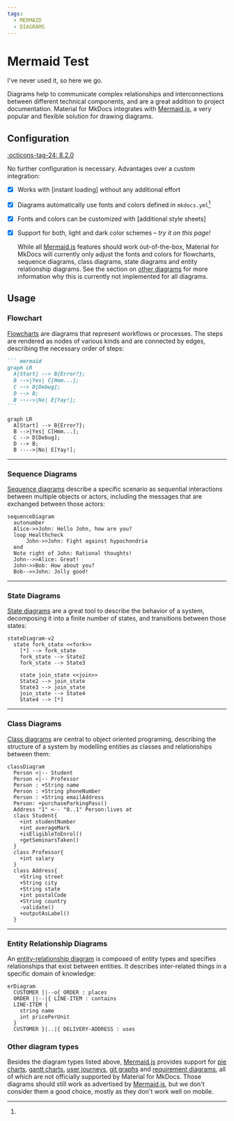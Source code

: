 ```yaml
---
tags:
  - MERMAID
  - DIAGRAMS
---
```


# Mermaid Test

I've never used it, so here we go.

Diagrams help to communicate complex relationships and interconnections between
different technical components, and are a great addition to project
documentation. Material for MkDocs integrates with [Mermaid.js], a very
popular and flexible solution for drawing diagrams.

  [Mermaid.js]: https://mermaid-js.github.io/mermaid/

## Configuration

[:octicons-tag-24: 8.2.0][Diagrams support]

No further configuration is necessary. Advantages over a custom integration:

- [x] Works with [instant loading] without any additional effort
- [x] Diagrams automatically use fonts and colors defined in `mkdocs.yml`[^1]
- [x] Fonts and colors can be customized with [additional style sheets]
- [x] Support for both, light and dark color schemes – _try it on this page!_

  [^1]:
    While all [Mermaid.js] features should work out-of-the-box, Material for
    MkDocs will currently only adjust the fonts and colors for flowcharts,
    sequence diagrams, class diagrams, state diagrams and entity relationship
    diagrams. See the section on [other diagrams] for more information why this
    is currently not implemented for all diagrams.

  [Diagrams support]: https://github.com/squidfunk/mkdocs-material/releases/tag/8.2.0
  [other diagrams]: #other-diagram-types

## Usage

### Flowchart

[Flowcharts] are diagrams that represent workflows or processes. The steps are rendered as nodes of various kinds and are connected by edges, describing the necessary order of steps:

```` markdown title="Flow chart"
``` mermaid
graph LR
  A[Start] --> B{Error?};
  B -->|Yes| C[Hmm...];
  C --> D[Debug];
  D --> B;
  B ---->|No| E[Yay!];
```
````

<div class="result" markdown>

``` mermaid
graph LR
  A[Start] --> B{Error?};
  B -->|Yes| C[Hmm...];
  C --> D[Debug];
  D --> B;
  B ---->|No| E[Yay!];
```

</div>

  [Flowcharts]: https://mermaid-js.github.io/mermaid/#/flowchart

---

### Sequence Diagrams

[Sequence diagrams] describe a specific scenario as sequential interactions between multiple objects or actors, including the messages that are exchanged between those actors:

``` mermaid
sequenceDiagram
  autonumber
  Alice->>John: Hello John, how are you?
  loop Healthcheck
      John->>John: Fight against hypochondria
  end
  Note right of John: Rational thoughts!
  John-->>Alice: Great!
  John->>Bob: How about you?
  Bob-->>John: Jolly good!
```

  [Sequence diagrams]: https://mermaid-js.github.io/mermaid/#/sequenceDiagram

---

### State Diagrams

[State diagrams] are a great tool to describe the behavior of a system, decomposing it into a finite number of states, and transitions between those states:

``` mermaid
stateDiagram-v2
  state fork_state <<fork>>
    [*] --> fork_state
    fork_state --> State2
    fork_state --> State3

    state join_state <<join>>
    State2 --> join_state
    State3 --> join_state
    join_state --> State4
    State4 --> [*]
```

  [State diagrams]: https://mermaid-js.github.io/mermaid/#/stateDiagram

---

### Class Diagrams

[Class diagrams] are central to object oriented programing, describing the structure of a system by modelling entities as classes and relationships between them:

``` mermaid
classDiagram
  Person <|-- Student
  Person <|-- Professor
  Person : +String name
  Person : +String phoneNumber
  Person : +String emailAddress
  Person: +purchaseParkingPass()
  Address "1" <-- "0..1" Person:lives at
  class Student{
    +int studentNumber
    +int averageMark
    +isEligibleToEnrol()
    +getSeminarsTaken()
  }
  class Professor{
    +int salary
  }
  class Address{
    +String street
    +String city
    +String state
    +int postalCode
    +String country
    -validate()
    +outputAsLabel()  
  }
```

  [Class diagrams]: https://mermaid-js.github.io/mermaid/#/classDiagram

---

### Entity Relationship Diagrams

An [entity-relationship diagram] is composed of entity types and specifies
relationships that exist between entities. It describes inter-related things in
a specific domain of knowledge:

``` mermaid
erDiagram
  CUSTOMER ||--o{ ORDER : places
  ORDER ||--|{ LINE-ITEM : contains
  LINE-ITEM {
    string name
    int pricePerUnit
  }
  CUSTOMER }|..|{ DELIVERY-ADDRESS : uses
```

  [entity-relationship diagram]: https://mermaid-js.github.io/mermaid/#/entityRelationshipDiagram

### Other diagram types

Besides the diagram types listed above, [Mermaid.js] provides support for
[pie charts], [gantt charts], [user journeys], [git graphs] and
[requirement diagrams], all of which are not officially supported by Material
for MkDocs. Those diagrams should still work as advertised by [Mermaid.js], but
we don't consider them a good choice, mostly as they don't work well on mobile.

  [pie charts]: https://mermaid-js.github.io/mermaid/#/pie
  [gantt charts]: https://mermaid-js.github.io/mermaid/#/gantt
  [user journeys]: https://mermaid-js.github.io/mermaid/#/user-journey
  [git graphs]: https://mermaid-js.github.io/mermaid/#/gitgraph
  [requirement diagrams]: https://mermaid-js.github.io/mermaid/#/requirementDiagram
